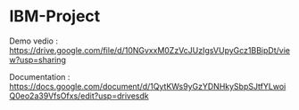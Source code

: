 # IBM-Project

Demo vedio : https://drive.google.com/file/d/10NGvxxM0ZzVcJUzIgsVUpyGcz1BBipDt/view?usp=sharing

Documentation : https://docs.google.com/document/d/1QytKWs9yGzYDNHkySbpSJtfYLwoiQ0eo2a39VfsOfxs/edit?usp=drivesdk

